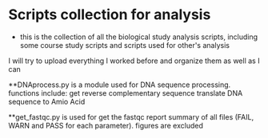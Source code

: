 
# Scripts collection for analysis

* this is the collection of all the biological study analysis scripts, including some course study scripts and scripts used for other's analysis

 I will try to upload everything I worked before and organize them as well as I can


**DNAprocess.py is a module used for DNA sequence processing.
    functions include: get reverse complementary sequence
                       translate DNA sequence to Amio Acid
                   
                   
**get_fastqc.py is used for get the fastqc report summary of all files (FAIL, WARN and PASS for each parameter). figures are excluded
